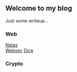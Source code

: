 ## Welcome to my blog

Just some writeup...

### Web
[Natas](https://lhtthao0430.github.io/web/natas.html)  
[Websec](https://lhtthao0430.github.io/web/websec.html)
[Dice](https://lhtthao0430.github.io/web/dice.html)

### Crypto